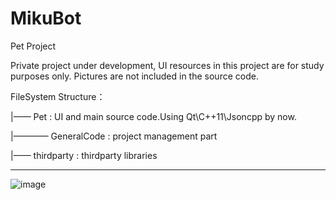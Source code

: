 # MikuBot

Pet Project

Private project under development, UI resources in this project are for study purposes only.
Pictures are not included in the source code.


FileSystem Structure：

|—— Pet : UI and main source code.Using Qt\C++11\Jsoncpp by now.

|———— GeneralCode : project management part

|—— thirdparty : thirdparty libraries




----------------------------------------------
![image](https://vpsct.com/mikuBot.gif)

